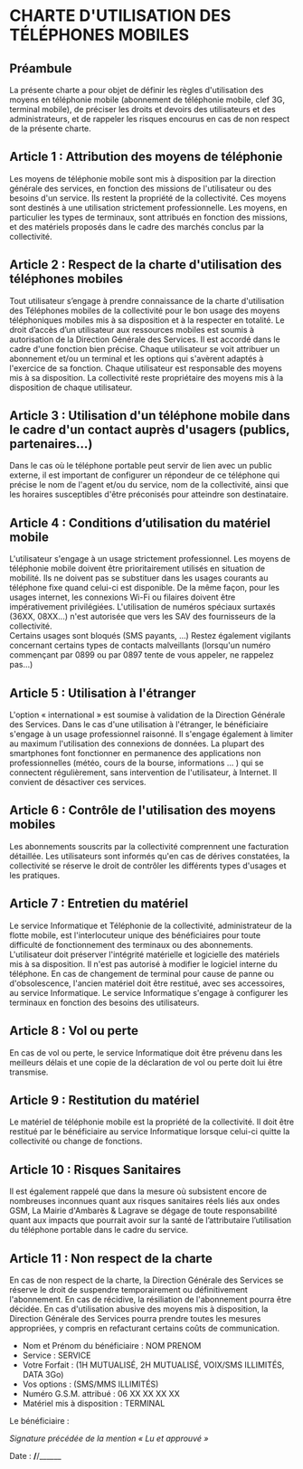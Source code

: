 # CHARTE D'UTILISATION DES TÉLÉPHONES MOBILES

## Préambule
La présente charte a pour objet de définir les règles d'utilisation des moyens en téléphonie mobile (abonnement de téléphonie mobile, clef 3G, terminal mobile), de préciser les droits et devoirs des utilisateurs et des administrateurs, et de rappeler les risques encourus en cas de non respect de la présente charte.

## Article 1 : Attribution des moyens de téléphonie
Les moyens de téléphonie mobile sont mis à disposition par la direction générale des services, en fonction des missions de l'utilisateur ou des besoins d'un service. Ils restent la propriété de la collectivité. Ces moyens sont destinés à une utilisation strictement professionnelle. Les moyens, en particulier les types de terminaux, sont attribués en fonction des missions, et des matériels proposés dans le cadre des marchés conclus par la collectivité.

## Article 2 : Respect de la charte d'utilisation des téléphones mobiles
Tout utilisateur s’engage à prendre connaissance de la charte d'utilisation des Téléphones mobiles de la collectivité pour le bon usage des moyens téléphoniques mobiles mis à sa disposition et à la respecter en totalité. Le droit d’accès d’un utilisateur aux ressources mobiles est soumis à autorisation de la Direction Générale des Services. Il est accordé dans le cadre d'une fonction bien précise. Chaque utilisateur se voit attribuer un abonnement et/ou un terminal et les options qui s'avèrent adaptés à l'exercice de sa fonction. Chaque utilisateur est responsable des moyens mis à sa disposition. La collectivité reste propriétaire des moyens mis à la disposition de chaque utilisateur.

## Article 3 : Utilisation d'un téléphone mobile dans le cadre d'un contact auprès d'usagers (publics, partenaires…)
Dans le cas où le téléphone portable peut servir de lien avec un public externe, il est important de configurer un répondeur de ce téléphone qui précise le nom de l'agent et/ou du service, nom de la collectivité, ainsi que les horaires susceptibles d'être préconisés pour atteindre son destinataire.

## Article 4 : Conditions d’utilisation du matériel mobile
L'utilisateur s'engage à un usage strictement professionnel. Les moyens de téléphonie mobile doivent être prioritairement utilisés en situation de mobilité. Ils ne doivent pas se substituer dans les usages courants au téléphone fixe quand celui-ci est disponible. De la même façon, pour les usages internet, les connexions Wi-Fi ou filaires doivent être impérativement privilégiées. L'utilisation de numéros spéciaux surtaxés (36XX, 08XX...) n'est autorisée que vers les SAV des fournisseurs de la collectivité.  
Certains usages sont bloqués (SMS payants, …)
Restez également vigilants concernant certains types de contacts malveillants (lorsqu'un numéro commençant par 0899 ou par 0897 tente de vous appeler, ne rappelez pas…)

## Article 5 : Utilisation à l'étranger
L'option « international » est soumise à validation de la Direction Générale des Services.
Dans le cas d'une utilisation à l'étranger, le bénéficiaire s'engage à un usage professionnel raisonné. Il s'engage également à limiter au maximum l'utilisation des connexions de données. La plupart des smartphones font fonctionner en permanence des applications non professionnelles (météo, cours de la bourse, informations ... ) qui se connectent régulièrement, sans intervention de l'utilisateur, à Internet. Il convient de désactiver ces services.

## Article 6 : Contrôle de l'utilisation des moyens mobiles
Les abonnements souscrits par la collectivité comprennent une facturation détaillée. Les utilisateurs sont informés qu'en cas de dérives constatées, la collectivité se réserve le droit de contrôler les différents types d'usages et les pratiques.

## Article 7 : Entretien du matériel
Le service Informatique et Téléphonie de la collectivité, administrateur de la flotte mobile, est l'interlocuteur unique des bénéficiaires pour toute difficulté de fonctionnement des terminaux ou des abonnements. L'utilisateur doit préserver l'intégrité matérielle et logicielle des matériels mis à sa disposition. Il n'est pas autorisé à modifier le logiciel interne du téléphone. En cas de changement de terminal pour cause de panne ou d'obsolescence, l'ancien matériel doit être restitué, avec ses accessoires, au service Informatique. Le service Informatique s'engage à configurer les terminaux en fonction des besoins des utilisateurs.

## Article 8 : Vol ou perte
En cas de vol ou perte, le service Informatique doit être prévenu dans les meilleurs délais et une copie de la déclaration de vol ou perte doit lui être transmise.

## Article 9 : Restitution du matériel
Le matériel de téléphonie mobile est la propriété de la collectivité. Il doit être restitué par le bénéficiaire au service Informatique lorsque celui-ci quitte la collectivité ou change de fonctions.

## Article 10 : Risques Sanitaires
Il est également rappelé que dans la mesure où subsistent encore de nombreuses inconnues quant aux risques sanitaires réels liés aux ondes GSM, La Mairie d'Ambarès & Lagrave se dégage de toute responsabilité quant aux impacts que pourrait avoir sur la santé de l’attributaire l’utilisation du téléphone portable dans le cadre du service. 

## Article 11 : Non respect de la charte
En cas de non respect de la charte, la Direction Générale des Services se réserve le droit de suspendre temporairement ou définitivement l'abonnement. En cas de récidive, la résiliation de l'abonnement pourra être décidée. En cas d'utilisation abusive des moyens mis à disposition, la Direction Générale des Services pourra prendre toutes les mesures appropriées, y compris en refacturant certains coûts de communication.


* Nom et Prénom du bénéficiaire : NOM PRENOM  
* Service : SERVICE
* Votre Forfait : (1H MUTUALISÉ, 2H MUTUALISÉ, VOIX/SMS ILLIMITÉS, DATA 3Go)
* Vos options : (SMS/MMS ILLIMITÉS)
* Numéro G.S.M. attribué : 06 XX XX XX XX
* Matériel mis à disposition : TERMINAL


Le bénéficiaire : 
	
*Signature précédée de la mention « Lu et approuvé »*



Date : __/__/______
